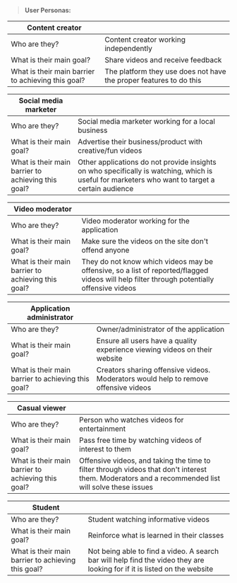 ﻿


> **User Personas:**
> 
|Content creator||
|--|--|
Who are they?|Content creator working independently
What is their main goal?|Share videos and receive feedback
What is their main barrier to achieving this goal?|The platform they use does not have the proper features to do this
>
|Social media marketer||
|--|--|
|Who are they?|Social media marketer working for a local business
|What is their main goal?|Advertise their business/product with creative/fun videos
|What is their main barrier to achieving this goal?|Other applications do not provide insights on who specifically is watching, which is useful for marketers who want to target a certain audience 
>
|Video moderator|  |
|--|--|
|Who are they?|Video moderator working for the application
|What is their main goal?|Make sure the videos on the site don't offend anyone
|What is their main barrier to achieving this goal?|They do not know which videos may be offensive, so a list of reported/flagged videos will help filter through potentially offensive videos
>
|Application administrator||
|--|--|
|Who are they?|Owner/administrator of the application
|What is their main goal?|Ensure all users have a quality experience viewing videos on their website
|What is their main barrier to achieving this goal?|Creators sharing offensive videos. Moderators would help to remove offensive videos
>
|Casual viewer||
|--|--|
|Who are they?|Person who watches videos for entertainment
|What is their main goal?|Pass free time by watching videos of interest to them
|What is their main barrier to achieving this goal?|Offensive videos, and taking the time to filter through videos that don't interest them. Moderators and a recommended list will solve these issues
>
|Student||
|--|--|
|Who are they?|Student watching informative videos
|What is their main goal?|Reinforce what is learned in their classes
|What is their main barrier to achieving this goal?|Not being able to find a video. A search bar will help find the video they are looking for if it is listed on the website
  







